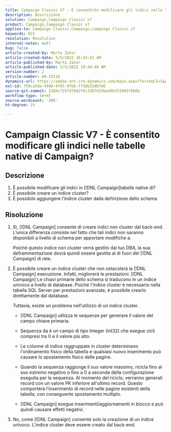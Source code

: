 ```yaml
---
title: Campaign Classic V7 - È consentito modificare gli indici nelle tabelle native di Campaign?
description: Descrizione
solution: Campaign,Campaign Classic v7
product: Campaign,Campaign Classic v7
applies-to: Campaign Classic,Campaign,Campaign Classic v7
keywords: KCS
resolution: Resolution
internal-notes: null
bug: false
article-created-by: Marta Zator
article-created-date: 5/5/2022 10:43:41 AM
article-published-by: Marta Zator
article-published-date: 5/5/2022 10:44:48 AM
version-number: 2
article-number: KA-15116
dynamics-url: https://adobe-ent.crm.dynamics.com/main.aspx?forceUCI=1&pagetype=entityrecord&etn=knowledgearticle&id=126c1838-60cc-ec11-a7b5-6045bd00dbbc
exl-id: 759ca5da-d490-4f85-9fbb-f750b328b766
source-git-commit: 2384c7257d7b62f6c3387d15bed9b372901f6b0b
workflow-type: tm+mt
source-wordcount: '295'
ht-degree: 1%

---
```


# Campaign Classic V7 - È consentito modificare gli indici nelle tabelle native di Campaign?

## Descrizione

1. È possibile modificare gli indici in [!DNL Campaign]tabelle native di?
1. È possibile creare un indice cluster?
1. È possibile aggiungere l’indice cluster dalla definizione dello schema

## Risoluzione

1. Sì, [!DNL Campaign] consente di creare indici non cluster dal back-end. L’unica differenza consiste nel fatto che tali indici non saranno disponibili a livello di schema per apportare modifiche a. 

   Poiché questo indice non cluster verrà gestito dal tuo DBA, la sua deframmentazione dovrà quindi essere gestita al di fuori del [!DNL Campaign] di rete.

1. È possibile creare un indice cluster che non ostacolerà la [!DNL Campaign] esecuzione. Infatti, migliorerà le prestazioni. [!DNL Campaign] Le chiavi primarie dello schema si traducono in un indice univoco a livello di database. Poiché l&#39;indice cluster è necessario nella tabella SQL Server per prestazioni avanzate, è possibile crearlo direttamente dal database.

   Tuttavia, esiste un problema nell’utilizzo di un indice cluster. 

   - [!DNL Campaign] utilizza le sequenze per generare il valore del campo chiave primaria.

   - Sequenza da è un campo di tipo Integer (int32) che esegue cicli compresi tra 0 e il valore più alto.

   - Le colonne di indice raggruppate in cluster determinano l&#39;ordinamento fisico della tabella e qualsiasi nuovo inserimento può causare lo spostamento fisico delle pagine.

   - Quando la sequenza raggiunge il suo valore massimo, ricicla fino al suo estremo negativo o fino a 0 a seconda della configurazione eseguita per la sequenza. Al momento del riciclo, verranno generati record con un valore PK inferiore all&#39;ultimo record. Questo comporterà l’inserimento di record nelle pagine esistenti della tabella, con conseguente spostamento multiplo. 

   - [!DNL Campaign] esegue inserimenti/aggiornamenti in blocco e può quindi causare effetti negativi.

1. No, come [!DNL Campaign] consente solo la creazione di un indice univoco. L&#39;indice cluster deve essere creato dal back-end.
